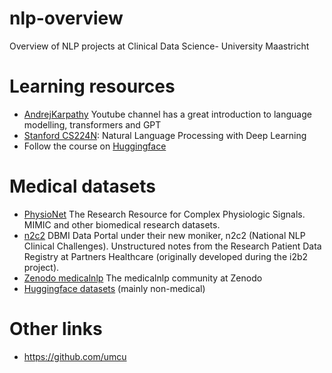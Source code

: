 # nlp-overview
Overview of NLP projects at Clinical Data Science- University Maastricht


# Learning resources

- [AndrejKarpathy](https://www.youtube.com/@AndrejKarpathy/videos]) Youtube channel has a great introduction to language modelling, transformers and GPT
- [Stanford CS224N](https://web.stanford.edu/class/cs224n/index.html): Natural Language Processing with Deep Learning
- Follow the course on [Huggingface](https://huggingface.co/course/chapter1/1)


# Medical datasets

- [PhysioNet](Physionet) The Research Resource for Complex Physiologic Signals. MIMIC and other biomedical research datasets.
- [n2c2](https://portal.dbmi.hms.harvard.edu/projects/n2c2-nlp/) DBMI Data Portal under their new moniker, n2c2 (National NLP Clinical Challenges). Unstructured notes from the Research Patient Data Registry at Partners Healthcare (originally developed during the i2b2 project). 
- [Zenodo medicalnlp](https://zenodo.org/communities/medicalnlp/?page=1&size=20) The medicalnlp community at Zenodo
- [Huggingface datasets](https://huggingface.co/datasets) (mainly non-medical)

# Other links

- https://github.com/umcu

